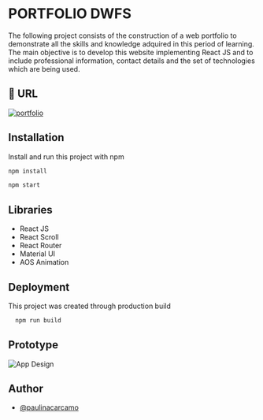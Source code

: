 # PORTFOLIO DWFS

The following project consists of the construction of a web portfolio to demonstrate all the skills and knowledge adquired in this period of learning. The main objective is to develop this website implementing React JS and to include professional information, contact details and the set of technologies which are being used. 

## 🔗 URL
[![portfolio](https://i.postimg.cc/9QByY5yJ/clickmebtnlogo.png)](https://merry-kelpie-38cfb9.netlify.app/)

## Installation

Install and run this project with npm

```bash
npm install 
```
```bash
npm start 
```

## Libraries

- React JS
- React Scroll
- React Router
- Material UI
- AOS Animation

## Deployment

This project was created through production build

```bash
  npm run build
```

## Prototype

![App Design](https://i.postimg.cc/qq9SMdzs/Untitled-1.png)

## Author

- [@paulinacarcamo](https://github.com/PaulinaCarcamo)